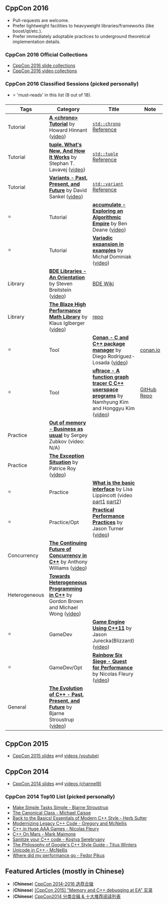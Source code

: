 
## CppCon 2016

- Pull-requests are welcome. 
- Prefer lightweight facilities to heavyweight libraries/frameworks (like boost/qt/etc.).
- Prefer immediately adoptable practices to underground theoretical implementation details.

### CppCon 2016 Official Collections

- [CppCon 2016 slide collections](https://github.com/CppCon/CppCon2016)
- [CppCon 2016 video collections](https://www.youtube.com/playlist?list=PLHTh1InhhwT7J5jl4vAhO1WvGHUUFgUQH)

### CppCon 2016 Classified Sessions  (picked personally)

- :star: 'must-reads' in this list (8 out of 18).

Tags | Category | Title | Note
-------- | -------- | ----- | ----
 | Tutorial | [**A \<chrono\> Tutorial**][chrono] by Howard Hinnant ([video][chrono_video]) | [`std::chrono` Reference][chrono_ref]
 | Tutorial | [**tuple, What's New, And How It Works**][tuple] by Stephan T. Lavavej ([video][tuple_video]) | [`std::tuple` Reference][tuple_ref]
 | Tutorial | [**Variants - Past, Present, and Future**][variant] by David Sankel ([video][variant_video]) | [`std::variant` Reference][variant_ref]
:star: | Tutorial | [**accumulate - Exploring an Algorithmic Empire**][accumulate] by Ben Deane ([video][accumulate_video]) | 
:star: | Tutorial | [**Variadic expansion in examples**][variadic] by Michał Dominiak ([video][variadic_video]) | 
 | Library | [**BDE Libraries - An Orientation**][bde] by Steven Breitstein ([video][bde_video]) | [BDE Wiki][bde_ref]
 | Library | [**The Blaze High Performance Math Library**][blaze] by Klaus Iglberger ([video][blaze_video]) | [repo][blaze_repo]
:star: | Tool | [**Conan - C and C++ package manager**][conan] by Diego Rodriguez-Losada ([video][conan_video]) | [conan.io][conan_io]
:star: | Tool | [**uftrace - A function graph tracer C C++ userspace programs**][uftrace] by Namhyung Kim and Honggyu Kim ([video][uftrace_video]) | [GitHub Repo][uftrace_repo]
 | Practice | [**Out of memory - Business as usual**][oom] by Sergey Zubkov (video: N/A) | 
 | Practice | [**The Exception Situation**][exception] by Patrice Roy ([video][exception_video]) | 
:star: | Practice | [**What is the basic interface**][interface] by Lisa Lippincott (video [part1][interface_video1] [part2][interface_video2]) | 
:star: | Practice/Opt | [**Practical Performance Practices**][p_perf] by Jason Turner ([video][p_perf_video]) | 
 | Concurrency | [**The Continuing Future of Concurrency in C++**][concurrency] by Anthony Williams ([video][concurrency_video]) | 
 | Heterogeneous | [**Towards Heterogeneous Programming in C++**][heterogeneous] by Gordon Brown and Michael Wong ([video][heterogeneous_video]) | 
:star: | GameDev | [**Game Engine Using C++11**][game_engine] by Jason Jurecka(Blizzard) ([video][game_engine_video]) | 
:star: | GameDev/Opt | [**Rainbow Six Siege - Quest for Performance**][r6] by Nicolas Fleury ([video][r6_video]) | 
 | General | [**The Evolution of C++ - Past, Present, and Future**][bj] by Bjarne Stroustrup ([video][bj_video]) | 

## CppCon 2015

- [CppCon 2015 slides](https://github.com/CppCon/CppCon2015) and [videos (youtube)](https://www.youtube.com/playlist?list=PLHTh1InhhwT75gykhs7pqcR_uSiG601oh)

## CppCon 2014

- [CppCon 2014 slides](https://github.com/CppCon/CppCon2014) and [videos (channel9)](https://channel9.msdn.com/events/cpp/c-pp-con-2014)

### CppCon 2014 Top10 List (picked personally)

- [Make Simple Tasks Simple - Bjarne Stroustrup](https://github.com/CppCon/CppCon2014/tree/master/Presentations/Make%20Simple%20Tasks%20Simple)
- [The Canonical Class - Michael Caisse](https://github.com/CppCon/CppCon2014/tree/master/Presentations/The%20Canonical%20Class)
- [Back to the Basics! Essentials of Modern C++ Style - Herb Sutter](https://github.com/CppCon/CppCon2014/tree/master/Presentations/Back%20to%20the%20Basics!%20Essentials%20of%20Modern%20C%2B%2B%20Style)
- [Modernizing Legacy C++ Code - Gregory and McNellis](https://github.com/CppCon/CppCon2014/tree/master/Presentations/Modernizing%20Legacy%20C%2B%2B%20Code)
- [C++ in Huge AAA Games - Nicolas Fleury](https://github.com/CppCon/CppCon2014/tree/master/Presentations/C%2B%2B%20in%20Huge%20AAA%20Games)
- [C++ On Mars - Mark Maimone](https://github.com/CppCon/CppCon2014/tree/master/Presentations/C%2B%2B%20on%20Mars%20-%20Incorporating%20C%2B%2B%20into%20Mars%20Rover%20Flight%20Software)
- [Sanitize your C++ code - Kostya Serebryany](https://github.com/CppCon/CppCon2014/tree/master/Presentations/Sanitize%20your%20C%2B%2B%20code)
- [The Philosophy of Google's C++ Style Guide - Titus Winters](https://github.com/CppCon/CppCon2014/tree/master/Presentations/The%20Philosophy%20of%20Google's%20C%2B%2B%20Style%20Guide)
- [Unicode in C++ - McNellis](https://github.com/CppCon/CppCon2014/tree/master/Presentations/Unicode%20in%20C%2B%2B)
- [Where did my performance go - Fedor Pikus](https://github.com/CppCon/CppCon2014/tree/master/Presentations/Where%20did%20my%20performance%20go)

## Featured Articles (mostly in Chinese)

- (**Chinese**) [CppCon 2014-2016 选荐合辑](http://gulu-dev.com/post/2016-11-06-awesome-cppcon)
- (**Chinese**) [[CppCon 2015] "Memory and C++ debugging at EA" 实录](http://gulu-dev.com/post/2015-10-11-memory-debugging)
- (**Chinese**) [CppCon2014 分类合辑 & 十大推荐阅读列表](http://gulu-dev.com/post/2014-09-23-cppcon14)


[chrono]: https://github.com/CppCon/CppCon2016/blob/master/Tutorials/A%20chrono%20Tutorial/A%20chrono%20Tutorial%20-%20Howard%20Hinnant%20-%20CppCon%202016.pdf
[chrono_video]: https://www.youtube.com/watch?v=P32hvk8b13M
[chrono_ref]: http://en.cppreference.com/w/cpp/chrono

[interface]: https://github.com/CppCon/CppCon2016/blob/master/Presentations/What%20is%20the%20basic%20interface/What%20is%20the%20basic%20interface%20-%20Lisa%20Lippincott%20-%20CppCon%202016.pdf
[interface_video1]: https://www.youtube.com/watch?v=s70b2P3A3lg&index=56&list=PLHTh1InhhwT7J5jl4vAhO1WvGHUUFgUQH
[interface_video2]: https://www.youtube.com/watch?v=Uzu5CuGfmGA&index=55&list=PLHTh1InhhwT7J5jl4vAhO1WvGHUUFgUQH

[tuple]: https://github.com/CppCon/CppCon2016/blob/master/Presentations/tuple,%20What's%20New,%20And%20How%20It%20Works/tuple,%20What's%20New,%20And%20How%20It%20Works%20-%20Stephan%20T.%20Lavavej%20-%20CppCon%202016.pdf
[tuple_video]: https://www.youtube.com/watch?v=JhgWFYfdIho&index=76&list=PLHTh1InhhwT7J5jl4vAhO1WvGHUUFgUQH
[tuple_ref]: http://en.cppreference.com/w/cpp/utility/tuple

[variant]: https://github.com/CppCon/CppCon2016/blob/master/Presentations/Variants%20-%20Past,%20Present,%20and%20Future/Variants%20-%20Past,%20Present,%20and%20Future%20-%20David%20Sankel%20-%20CppCon%202016.pdf
[variant_video]: https://www.youtube.com/watch?v=k3O4EKX4z1c&index=33&list=PLHTh1InhhwT7J5jl4vAhO1WvGHUUFgUQH
[variant_ref]: http://en.cppreference.com/w/cpp/utility/variant

[variadic]: https://github.com/CppCon/CppCon2016/blob/master/Presentations/Variadic%20expansion%20in%20examples/Variadic%20expansion%20in%20examples%20-%20Micha%C5%82%20Dominiak%20-%20CppCon%202016.pdf
[variadic_video]: https://www.youtube.com/watch?v=Os5YLB5D2BU&index=47&list=PLHTh1InhhwT7J5jl4vAhO1WvGHUUFgUQH

[bde]: https://github.com/CppCon/CppCon2016/blob/master/Tutorials/BDE%20Libraries%20-%20An%20Orientation/BDE%20Libraries%20-%20An%20Orientation%20-%20Steven%20Breitstein%20-%20CppCon%202016.pdf
[bde_video]: https://www.youtube.com/watch?v=Iess36CZnPI
[bde_ref]: https://github.com/bloomberg/bde/wiki

[p_perf]: https://github.com/CppCon/CppCon2016/blob/master/Tutorials/Practical%20Performance%20Practices/Practical%20Performance%20Practices%20-%20Jason%20Turner%20-%20CppCon%202016.pdf
[p_perf_video]: https://www.youtube.com/watch?v=uzF4u9KgUWI

[bj]: https://github.com/CppCon/CppCon2016/blob/master/Keynotes/The%20Evolution%20of%20C++%20-%20Past,%20Present,%20and%20Future/The%20Evolution%20of%20C++%20-%20Past,%20Present,%20and%20Future%20-%20Bjarne%20Stroustrup%20-%20CppCon%202016.pdf
[bj_video]: https://www.youtube.com/watch?v=_wzc7a3McOs

[blaze]: https://github.com/CppCon/CppCon2016/blob/master/Tutorials/The%20Blaze%20High%20Performance%20Math%20Library/The%20Blaze%20High%20Performance%20Math%20Library%20-%20Klaus%20Iglberger%20-%20CppCon%202016.pdf
[blaze_video]: https://www.youtube.com/watch?v=w-Y22KrMgFE
[blaze_repo]: https://bitbucket.org/blaze-lib/blaze

[conan]: https://github.com/CppCon/CppCon2016/blob/master/Demos/Conan%20C%20and%20C++%20package%20manager/Conan%20C%20and%20C++%20package%20manager%20-%20Diego%20Rodriguez-Losada%20-%20CppCon%202016.pdf
[conan_video]: https://www.youtube.com/watch?v=xvqH_ck-5Q8
[conan_io]: https://conan.io/

[uftrace]: https://github.com/CppCon/CppCon2016/blob/master/Lightning%20Talks%20and%20Lunch%20Sessions/uftrace%20-%20A%20function%20graph%20tracer%20C%20C++%20userspace%20programs/uftrace%20-%20A%20function%20graph%20tracer%20C%20C++%20userspace%20programs%20-%20Namhyung%20Kim%20and%20Honggyu%20Kim%20-%20CppCon%202016.pdf
[uftrace_video]: https://www.youtube.com/watch?v=LNav5qvyK7I
[uftrace_repo]: https://github.com/bisco/uftrace

[accumulate]: https://github.com/CppCon/CppCon2016/blob/master/Presentations/accumulate%20-%20Exploring%20an%20Algorithmic%20Empire/accumulate%20-%20Exploring%20an%20Algorithmic%20Empire%20-%20Ben%20Deane%20-%20CppCon%202016.pdf
[accumulate_video]: https://www.youtube.com/watch?v=B6twozNPUoA

[game_engine]: https://github.com/CppCon/CppCon2016/blob/master/Presentations/Game%20Engine%20Using%20C++11/Game%20Engine%20Using%20C++11%20-%20Jason%20Jurecka%20-%20CppCon%202016.pdf
[game_engine_video]: https://www.youtube.com/watch?v=8AjRD6mU96s

[oom]: https://github.com/CppCon/CppCon2016/blob/master/Presentations/Out%20of%20memory%20-%20Business%20as%20usual/Out%20of%20memory%20-%20Business%20as%20usual%20-%20Sergey%20Zubkov%20-%20CppCon%202016.pdf

[r6]: https://github.com/CppCon/CppCon2016/blob/master/Presentations/Rainbow%20Six%20Siege%20-%20Quest%20for%20Performance/Rainbow%20Six%20Siege%20-%20Quest%20for%20Performance%20-%20Nicolas%20Fleury%20-%20CppCon%202016.pdf
[r6_video]: https://www.youtube.com/watch?v=tD4xRNB0M_Q&index=95&list=PLHTh1InhhwT7J5jl4vAhO1WvGHUUFgUQH

[concurrency]: https://github.com/CppCon/CppCon2016/blob/master/Presentations/The%20Continuing%20Future%20of%20Concurrency%20in%20C++/The%20Continuing%20Future%20of%20Concurrency%20in%20C++%20-%20Anthony%20Williams%20-%20CppCon%202016.pdf
[concurrency_video]: https://www.youtube.com/watch?v=FaHJOkOrfNo&index=50&list=PLHTh1InhhwT7J5jl4vAhO1WvGHUUFgUQH

[exception]: https://github.com/CppCon/CppCon2016/blob/master/Presentations/The%20Exception%20Situation/The%20Exception%20Situation%20-%20Patrice%20Roy%20-%20CppCon%202016.pdf
[exception_video]: https://www.youtube.com/watch?v=Fno6suiXLPs&index=42&list=PLHTh1InhhwT7J5jl4vAhO1WvGHUUFgUQH

[heterogeneous]: https://github.com/CppCon/CppCon2016/blob/master/Presentations/Towards%20Heterogeneous%20Programming%20in%20C++/Towards%20Heterogeneous%20Programming%20in%20C++%20-%20Gordon%20Brown%20and%20Michael%20Wong%20-%20CppCon%202016.pdf
[heterogeneous_video]: https://www.youtube.com/watch?v=0Thv72yhxxw&index=25&list=PLHTh1InhhwT7J5jl4vAhO1WvGHUUFgUQH

